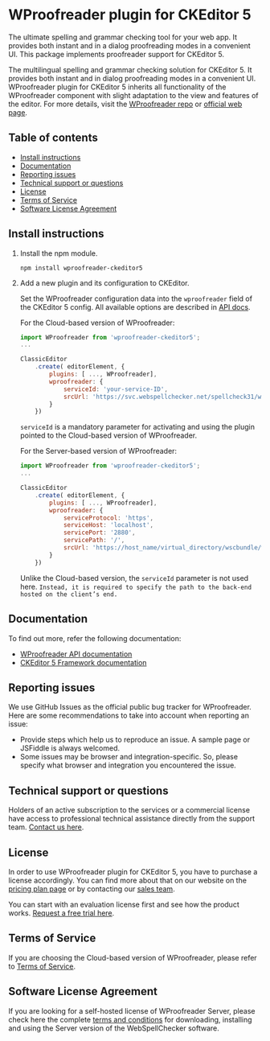 WProofreader plugin for CKEditor 5
===================================

The ultimate spelling and grammar checking tool for your web app. It provides both instant and in a dialog proofreading modes in a convenient UI.
This package implements proofreader support for CKEditor 5.

The multilingual spelling and grammar checking solution for CKEditor 5. It provides both instant and in dialog proofreading modes in a convenient UI. 
WProofreader plugin for CKEditor 5 inherits all functionality of the WProofreader component with slight adaptation to the view and features of the editor. For more details, visit the [WProofreader repo](https://github.com/WebSpellChecker/wproofreader) or [official web page](https://webspellchecker.com/wsc-proofreader/).

## Table of contents

* [Install instructions](#install-instructions)
* [Documentation](#documentation)
* [Reporting issues](#reporting-issues)
* [Technical support or questions](#technical-support-or-questions)
* [License](license)
* [Terms of Service](terms-of-service)
* [Software License Agreement](software-license-agreement)

## Install instructions

1. Install the npm module.

	```
	npm install wproofreader-ckeditor5
	```

2. Add a new plugin and its configuration to CKEditor.

	Set the WProofreader configuration data into the `wproofreader` field of the CKEditor 5 config. All available options are described in [API docs](https://webspellchecker.com/docs/api/wscbundle/Options.html).

	For the Cloud-based version of WProofreader:

	```js
	import WProofreader from 'wproofreader-ckeditor5';
	...

	ClassicEditor
		.create( editorElement, {
			plugins: [ ..., WProofreader],
			wproofreader: {
				serviceId: 'your-service-ID',
				srcUrl: 'https://svc.webspellchecker.net/spellcheck31/wscbundle/wscbundle.js'
			}
		})
	```

	`serviceId` is a mandatory parameter for activating and using the plugin pointed to the Cloud-based version of WProofreader.

	For the Server-based version of WProofreader:

	```js
	import WProofreader from 'wproofreader-ckeditor5';
	...

	ClassicEditor
		.create( editorElement, {
			plugins: [ ..., WProofreader],
			wproofreader: {
				serviceProtocol: 'https',
				serviceHost: 'localhost',
				servicePort: '2880',
				servicePath: '/',
				srcUrl: 'https://host_name/virtual_directory/wscbundle/wscbundle.js'
			}
		})
	```

	Unlike the Cloud-based version, the `serviceId` parameter is not used here. `Instead, it is required to specify the path to the back-end hosted on the client’s end.`

## Documentation

To find out more, refer the following documentation:

* [WProofreader API documentation](https://webspellchecker.com/docs/api/wscbundle/Options.html)
* [CKEditor 5 Framework documentation](https://ckeditor.com/docs/ckeditor5/latest/framework/index.html)

## Reporting issues

We use GitHub Issues as the official public bug tracker for WProofreader. Here are some recommendations to take into account when reporting an issue:

* Provide steps which help us to reproduce an issue. A sample page or JSFiddle is always welcomed.
* Some issues may be browser and integration-specific. So, please specify what browser and integration you encountered the issue.

## Technical support or questions

Holders of an active subscription to the services or a commercial license have access to professional technical assistance directly from the support team. [Contact us here](https://webspellchecker.com/contact-us/).

## License

In order to use WProofreader plugin for CKEditor 5, you have to purchase a license accordingly. You can find more about that on our website on the [pricing plan page](https://webspellchecker.com/pricing/) or by contacting our [sales team](https://webspellchecker.com/contact-us/).

You can start with an evaluation license first and see how the product works. [Request a free trial here](https://webspellchecker.com/free-trial/).

## Terms of Service

If you are choosing the Cloud-based version of WProofreader, please refer to [Terms of Service](https://webspellchecker.com/legal/terms-of-service/).

## Software License Agreement

If you are looking for a self-hosted license of WProofreader Server, please check here the complete [terms and conditions](https://docs.webspellchecker.net/display/Legal/WebSpellChecker+Software+License+Agreement) for downloading, installing and using the Server version of the WebSpellChecker software.
